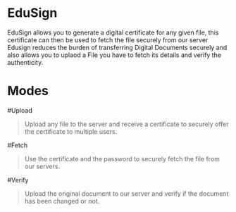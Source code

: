 # EduSign
EduSign allows you to generate a digital certificate for any given file, this certificate can then be used to fetch the file securely from our server Edusign reduces the burden of transferring Digital Documents securely and also allows you to uplaod a File you have to fetch its details and verify the authenticity.

# Modes

#Upload
>Upload any file to the server and receive a certificate to securely offer the certificate to multiple users.

#Fetch
>Use the certificate and the password to securely fetch the file from our servers.

#Verify
>Upload the original document to our server and verify if the document has been changed or not. 


